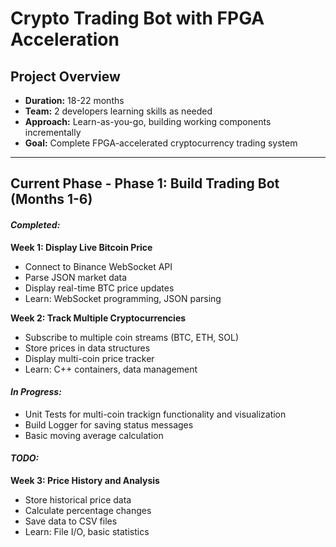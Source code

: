 # Crypto Trading Bot with FPGA Acceleration

## Project Overview
- **Duration:** 18-22 months
- **Team:** 2 developers learning skills as needed
- **Approach:** Learn-as-you-go, building working components incrementally
- **Goal:** Complete FPGA-accelerated cryptocurrency trading system

---

## **Current Phase** - Phase 1: Build Trading Bot (Months 1-6)
#### *Completed:*
**Week 1: Display Live Bitcoin Price**
- Connect to Binance WebSocket API
- Parse JSON market data
- Display real-time BTC price updates
- Learn: WebSocket programming, JSON parsing

**Week 2: Track Multiple Cryptocurrencies**
- Subscribe to multiple coin streams (BTC, ETH, SOL)
- Store prices in data structures
- Display multi-coin price tracker
- Learn: C++ containers, data management

#### *In Progress:*
- Unit Tests for multi-coin trackign functionality and visualization
- Build Logger for saving status messages
- Basic moving average calculation

#### *TODO:*
**Week 3: Price History and Analysis**
- Store historical price data
- Calculate percentage changes
- Save data to CSV files
- Learn: File I/O, basic statistics

